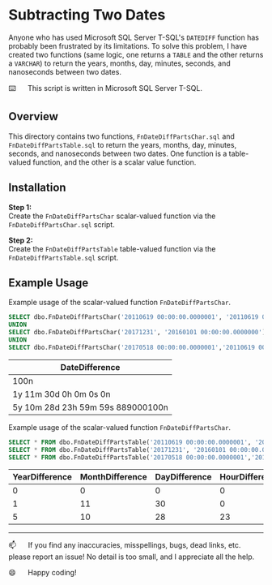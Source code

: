 # Subtracting Two Dates

Anyone who has used Microsoft SQL Server T-SQL's `DATEDIFF` function has probably been frustrated by its limitations. To solve this problem, I have created two functions (same logic, one returns a `TABLE` and the other returns a `VARCHAR`) to return the years, months, day, minutes, seconds, and nanoseconds between two dates.

⌨️&nbsp;&nbsp;&nbsp;&nbsp;&nbsp;&nbsp;This script is written in Microsoft SQL Server T-SQL.

## Overview 

This directory contains two functions, `FnDateDiffPartsChar.sql` and `FnDateDiffPartsTable.sql` to return the years, months, day, minutes, seconds, and nanoseconds between two dates.  One function is a table-valued function, and the other is a scalar value function.

## Installation

**Step 1:**   
Create the `FnDateDiffPartsChar` scalar-valued function via the `FnDateDiffPartsChar.sql` script.

**Step 2:**  
Create the `FnDateDiffPartsTable` table-valued function via the `FnDateDiffPartsTable.sql` script.


## Example Usage

Example usage of the scalar-valued function `FnDateDiffPartsChar`.

```sql
SELECT dbo.FnDateDiffPartsChar('20110619 00:00:00.0000001', '20110619 00:00:00.0000000') AS DateDifference
UNION
SELECT dbo.FnDateDiffPartsChar('20171231', '20160101 00:00:00.0000000')
UNION
SELECT dbo.FnDateDiffPartsChar('20170518 00:00:00.0000001','20110619 00:00:00.1110000');
```

|          DateDifference           |
|-----------------------------------|
| 100n                              |
| 1y 11m 30d 0h 0m 0s 0n            |
| 5y 10m 28d 23h 59m 59s 889000100n |

Example usage of the scalar-valued function `FnDateDiffPartsChar`.

```sql
SELECT * FROM dbo.FnDateDiffPartsTable('20110619 00:00:00.0000001', '20110619 00:00:00.0000000');
SELECT * FROM dbo.FnDateDiffPartsTable('20171231', '20160101 00:00:00.0000000');
SELECT * FROM dbo.FnDateDiffPartsTable('20170518 00:00:00.0000001','20110619 00:00:00.1110000');
```

| YearDifference | MonthDifference | DayDifference | HourDifference | MinuteDifference | SecondDifference | NanoDifference |
|----------------|-----------------|---------------|----------------|------------------|------------------|----------------|
|              0 |               0 |             0 |              0 |                0 |                0 |            100 |
|              1 |              11 |            30 |              0 |                0 |                0 |              0 |
|              5 |              10 |            28 |             23 |               59 |               59 |      889000100 |

--------------------------------------------------------------

:mailbox:&nbsp;&nbsp;&nbsp;&nbsp;&nbsp;&nbsp;If you find any inaccuracies, misspellings, bugs, dead links, etc. please report an issue!  No detail is too small, and I appreciate all the help.

:smile:&nbsp;&nbsp;&nbsp;&nbsp;&nbsp;&nbsp;Happy coding!
